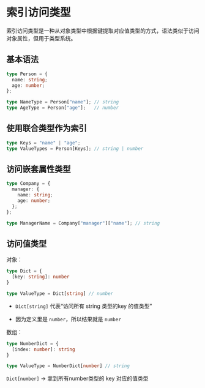# 索引访问类型

索引访问类型是一种从对象类型中根据键提取对应值类型的方式，语法类似于访问对象属性，但用于类型系统。

## 基本语法

```ts
type Person = {
  name: string;
  age: number;
};

type NameType = Person["name"]; // string
type AgeType = Person["age"];   // number
```



## 使用联合类型作为索引

```ts
type Keys = "name" | "age";
type ValueTypes = Person[Keys]; // string | number
```

## 访问嵌套属性类型

```ts
type Company = {
  manager: {
    name: string;
    age: number;
  };
};

type ManagerName = Company["manager"]["name"]; // string
```



## 访问值类型

对象：

```ts
type Dict = {
  [key: string]: number
}

type ValueType = Dict[string] // number

```

- `Dict[string]` 代表“访问所有 string 类型的key 的值类型”

- 因为定义里是 `number`，所以结果就是 `number`

数组：

```ts
type NumberDict = {
  [index: number]: string
}

type ValueType = NumberDict[number] // string

```

`Dict[number]` → 拿到所有number类型的 key 对应的值类型
